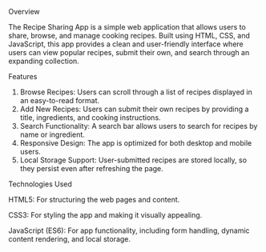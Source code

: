 Overview

The Recipe Sharing App is a simple web application that allows users to share, browse, and manage cooking recipes. Built using HTML, CSS, and JavaScript, this app provides a clean and user-friendly interface where users can view popular recipes, submit their own, and search through an expanding collection.

Features
1. Browse Recipes: Users can scroll through a list of recipes displayed in an easy-to-read format.
2. Add New Recipes: Users can submit their own recipes by providing a title, ingredients, and cooking instructions.
3. Search Functionality: A search bar allows users to search for recipes by name or ingredient.
4. Responsive Design: The app is optimized for both desktop and mobile users.
5. Local Storage Support: User-submitted recipes are stored locally, so they persist even after refreshing the page.

Technologies Used

HTML5: For structuring the web pages and content.

CSS3: For styling the app and making it visually appealing.

JavaScript (ES6): For app functionality, including form handling, dynamic content rendering, and local storage.
